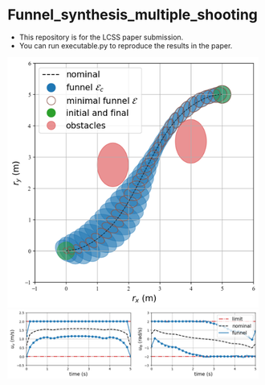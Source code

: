 # Funnel_synthesis_multiple_shooting

 - This repository is for the LCSS paper submission.
 - You can run executable.py to reproduce the results in the paper.

<img src="funnel_result.png" width="500px">
<img src="input_result.png" width="500px">


